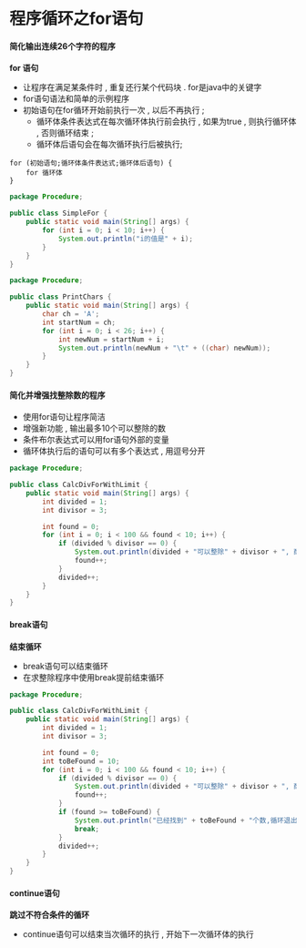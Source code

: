 # 程序循环之for语句

#### 简化输出连续26个字符的程序

**for 语句**

* 让程序在满足某条件时 , 重复还行某个代码块 . for是java中的关键字
* for语句语法和简单的示例程序
* 初始语句在for循环开始前执行一次 , 以后不再执行 ; 
  * 循环体条件表达式在每次循环体执行前会执行 , 如果为true , 则执行循环体 , 否则循环结束 ; 
  * 循环体后语句会在每次循环执行后被执行;

```
for (初始语句;循环体条件表达式;循环体后语句) {
    for 循环体
}
```

```java
package Procedure;

public class SimpleFor {
    public static void main(String[] args) {
        for (int i = 0; i < 10; i++) {
            System.out.println("i的值是" + i);
        }
    }
}
```

```java
package Procedure;

public class PrintChars {
    public static void main(String[] args) {
        char ch = 'A';
        int startNum = ch;
        for (int i = 0; i < 26; i++) {
            int newNum = startNum + i;
            System.out.println(newNum + "\t" + ((char) newNum));
        }
    }
}
```

#### 简化并增强找整除数的程序

* 使用for语句让程序简洁
* 增强新功能 , 输出最多10个可以整除的数
* 条件布尔表达式可以用for语句外部的变量
* 循环体执行后的语句可以有多个表达式 , 用逗号分开

```java
package Procedure;

public class CalcDivForWithLimit {
    public static void main(String[] args) {
        int divided = 1;
        int divisor = 3;

        int found = 0;
        for (int i = 0; i < 100 && found < 10; i++) {
            if (divided % divisor == 0) {
                System.out.println(divided + "可以整除" + divisor + ", 商为" + divided);
                found++;
            }
            divided++;
        }
    }
}
```

#### break语句

**结束循环**

* break语句可以结束循环
* 在求整除程序中使用break提前结束循环

```java
package Procedure;

public class CalcDivForWithLimit {
    public static void main(String[] args) {
        int divided = 1;
        int divisor = 3;

        int found = 0;
        int toBeFound = 10;
        for (int i = 0; i < 100 && found < 10; i++) {
            if (divided % divisor == 0) {
                System.out.println(divided + "可以整除" + divisor + ", 商为" + divided);
                found++;
            }
            if (found >= toBeFound) {
                System.out.println("已经找到" + toBeFound + "个数,循环退出.");
                break;
            }
            divided++;
        }
    }
}
```

#### continue语句

**跳过不符合条件的循环**

* continue语句可以结束当次循环的执行 , 开始下一次循环体的执行



